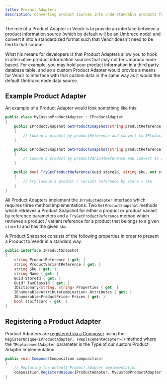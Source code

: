 ```yaml
---
title: Product Adapters
description: Converting product sources into understandable products for Vendr, the eCommerce solution for Umbraco v8+
---
```


The role of a Product Adapter in Vendr is to provide an interface between a product information source (which by default will be an Umbraco node) and convert it into a standardized format such that Vendr doesn't need to be tied to that source.

What his means for developers is that Product Adapters allow you to hook in alternative product information sources that may not be Umbraco node based. For example, you may hold your product information in a third party database table, and so a custom Product Adapter would provide a means for Vendr to interface with that custom data in the same way as it would the default Umbraco node data source.

## Example Product Adapter

An example of a Product Adapter would look something like this:

````csharp
public class MyCustomProductAdapter : IProductAdapter
{
    public IProductSnapshot GetProductSnapshot(string productReference, string languageIsoCode)
    {
        // Lookup a product by productReference and convert to IProductSnapshot
    }

    public IProductSnapshot GetProductSnapshot(string productReference, string productVariantReference, string languageIsoCode)
    {
        // Lookup a product by productVariantReference and convert to IProductSnapshot
    }

    public bool TryGetProductReference(Guid storeId, string sku, out string productReference, out string productVariantReference)
    {
        // Try lookup a product / variant reference by store + sku
    }
}

````

All Product Adapters implement the `IProductAdapter` interface which requires three method implementations. Two `GetProductSnapshot` methods which retrieves a Product Snapshot for either a product or product variant by reference parameters and a `TryGetProductReference` method which retrieves a product / variant reference for a product that belongs to a given `storeId` and has the given `sku`.

A Product Snapshot consists of the following properties in order to present a Product to Vendr in a standard way. 


````csharp
public interface IProductSnapshot
{
    string ProductReference { get; }
    string ProductVariantReference { get; }
    string Sku { get; }
    string Name { get; }
    Guid StoreId { get; }
    Guid? TaxClassId { get; }
    IDictionary<string, string> Properties { get; }
    IEnumerable<AttributeCombination> Attributes { get; }
    IEnumerable<ProductPrice> Prices { get; }
    bool IsGiftCard { get; }
}

````

## Registering a Product Adapter

Product Adapters are [registered via a Composer](../dependency-injection/#registering-dependencies) using the `RegisterUnique<IProductAdapter, TReplacementAdapter>()` method where the `TReplacementAdapter` parameter is the Type of our custom Product Adapter implementation.

````csharp
public void Compose(Composition composition)
{
    // Replacing the default Product Adapter implementation
    composition.RegisterUnique<IProductAdapter, MyCustomProductAdapter>();
}
````